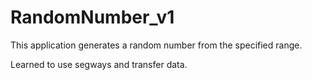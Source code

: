 # RandomNumber_v1

This application generates a random number from the specified range.

Learned to use segways and transfer data. 
